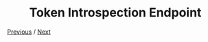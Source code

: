 <h1 align="center">Token Introspection Endpoint</h1>

[Previous](https:// "Previous")
/
[Next](https:// "Next")
